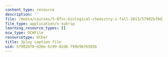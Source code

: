```yaml
---
content_type: resource
description: ''
file: /media/courses/5-07sc-biological-chemistry-i-fall-2013/57902bf0d26e5c9982d6f99e9676585b_bzwf2tgC23E.srt
file_type: application/x-subrip
learning_resource_types: []
ocw_type: OCWFile
resourcetype: Other
title: 3play caption file
uid: 57902bf0-d26e-5c99-82d6-f99e9676585b
---
```


